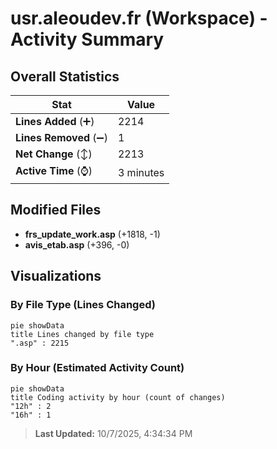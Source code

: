 # usr.aleoudev.fr (Workspace) - Activity Summary 

## Overall Statistics

| Stat                   | Value                                                             |
| ---------------------- | ----------------------------------------------------------------- |
| **Lines Added** (➕)   | 2214                                          |
| **Lines Removed** (➖) | 1                                        |
| **Net Change** (↕)    | 2213                |
| **Active Time** (⌚)   | 3 minutes |


## Modified Files
- **frs_update_work.asp** (+1818, -1)
- **avis_etab.asp** (+396, -0)

## Visualizations

### By File Type (Lines Changed)

```mermaid
pie showData
title Lines changed by file type
".asp" : 2215
```

### By Hour (Estimated Activity Count)

```mermaid
pie showData
title Coding activity by hour (count of changes)
"12h" : 2
"16h" : 1
```


> **Last Updated:** 10/7/2025, 4:34:34 PM